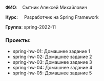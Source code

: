 <p><strong>ФИО</strong>:&nbsp; &nbsp; Сытник Алексей Михайлович</p>
<p><strong>Курс</strong>:&nbsp; &nbsp; &nbsp;Разработчик на Spring Framework</p>
<p><strong>Группа</strong>: spring-2022-11</p>

### Проекты:
- spring-hw-01: Домашнее задание 1
- spring-hw-02: Домашнее задание 2
- spring-hw-03: Домашнее задание 3
- spring-hw-04: Домашнее задание 4
- spring-hw-05: Домашнее задание 5
